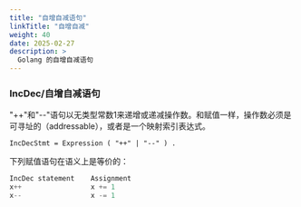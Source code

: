 ```yaml
---
title: "自增自减语句"
linkTitle: "自增自减"
weight: 40
date: 2025-02-27
description: >
  Golang 的自增自减语句
---
```



### IncDec/自增自减语句

"++"和"--"语句以无类型常数1来递增或递减操作数。和赋值一样，操作数必须是可寻址的（addressable），或者是一个映射索引表达式。

```
IncDecStmt = Expression ( "++" | "--" ) .
```

下列赋值语句在语义上是等价的：

```go
IncDec statement    Assignment
x++                 x += 1
x--                 x -= 1
```









